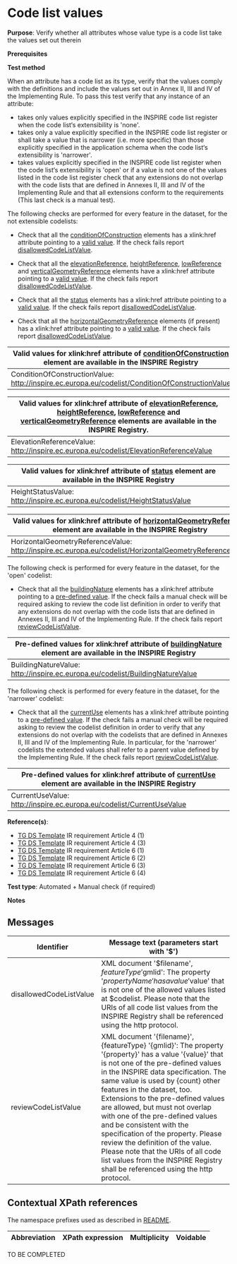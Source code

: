 # Code list values

**Purpose**: Verify whether all attributes whose value type is a code list take the values set out therein

**Prerequisites**

**Test method**

When an attribute has a code list as its type, verify that the values comply with the definitions and include the values set out in Annex II, III and IV of the Implementing Rule. To pass this test verify that any instance of an attribute:

* takes only values explicitly specified in the INSPIRE code list register when the code list‘s extensibility is 'none'.
* takes only a value explicitly specified in the INSPIRE code list register or shall take a value that is narrower (i.e. more specific) than those explicitly specified in the application schema when the code list‘s extensibility is 'narrower'.
* takes values explicitly specified in the INSPIRE code list register when the code list‘s extensibility is 'open' or if a value is not one of the values listed in the code list register check that any extensions do not overlap with the code lists that are defined in Annexes II, III and IV of the Implementing Rule and that all extensions conform to the requirements (This last check is a manual test).

The following checks are performed for every feature in the dataset, for the not extensible codelists:

* Check that all the [conditionOfConstruction](#conditionOfConstruction) elements has a xlink:href attribute pointing to a [valid value](#validValue1). If the check fails report [disallowedCodeListValue](#disallowedCodeListValue).

* Check that all the [elevationReference](#elevationReference), [heightReference](#heightReference), [lowReference](#lowReference) and [verticalGeometryReference](#verticalGeometryReference) elements have a xlink:href attribute pointing to a [valid value](#validValue2). If the check fails report [disallowedCodeListValue](#disallowedCodeListValue).

* Check that all the [status](#status) elements has a xlink:href attribute pointing to a [valid value](#validValue3). If the check fails report [disallowedCodeListValue](#disallowedCodeListValue).

* Check that all the [horizontalGeometryReference](#horizontalGeometryReference) elements (if present) has a xlink:href attribute pointing to a [valid value](#validValue4). If the check fails report [disallowedCodeListValue](#disallowedCodeListValue).


| <a name="validValue1"></a> Valid values for xlink:href attribute of [conditionOfConstruction](#conditionOfConstruction) element are available in the INSPIRE Registry| 
| ---- | 
| ConditionOfConstructionValue: http://inspire.ec.europa.eu/codelist/ConditionOfConstructionValue | 

| <a name="validValue2"></a> Valid values for xlink:href attribute of [elevationReference](#elevationReference), [heightReference](#heightReference), [lowReference](#lowReference) and [verticalGeometryReference](#verticalGeometryReference) elements are available in the INSPIRE Registry.| 
| ---- | 
| ElevationReferenceValue: http://inspire.ec.europa.eu/codelist/ElevationReferenceValue |

| <a name="validValue3"></a> Valid values for xlink:href attribute of [status](#status) element are available in the INSPIRE Registry| 
| ---- | 
| HeightStatusValue: http://inspire.ec.europa.eu/codelist/HeightStatusValue | 

| <a name="validValue4"></a> Valid values for xlink:href attribute of [horizontalGeometryReference](#horizontalGeometryReference) element are available in the INSPIRE Registry| 
| ---- | 
| HorizontalGeometryReferenceValue: http://inspire.ec.europa.eu/codelist/HorizontalGeometryReferenceValue | 


The following check is performed for every feature in the dataset, for the 'open' codelist:

* Check that all the [buildingNature](#buildingNature) elements has a xlink:href attribute pointing to a [pre-defined value](#preDefinedValue). If the check fails a manual check will be required asking to review the code list definition in order to verify that any extensions do not overlap with the code lists that are defined in Annexes II, III and IV of the Implementing Rule. If the check fails report [reviewCodeListValue](#reviewCodeListValue).

| <a name="preDefinedValue"></a> Pre-defined values for xlink:href attribute of [buildingNature](#buildingNature) element are available in the INSPIRE Registry| 
| ---- | 
| BuildingNatureValue: http://inspire.ec.europa.eu/codelist/BuildingNatureValue | 


The following check is performed for every feature in the dataset, for the 'narrower' codelist:

* Check that all the [currentUse](#currentUse) elements has a xlink:href attribute pointing to a [pre-defined value](#preDefinedValue1). If the check fails a manual check will be required asking to review the codelist definition in order to verify that any extensions do not overlap with the codelists that are defined in Annexes II, III and IV of the Implementing Rule. In particular, for the 'narrower' codelists the extended values shall refer to a parent value defined by the Implementing Rule. If the check fails report [reviewCodeListValue](#reviewCodeListValue).

| <a name="preDefinedValue1"></a> Pre-defined values for xlink:href attribute of [currentUse](#currentUse) element are available in the INSPIRE Registry| 
| ---- | 
| CurrentUseValue: http://inspire.ec.europa.eu/codelist/CurrentUseValue | 


**Reference(s)**: 

* [TG DS Template](./README.md#ref_TG_DS_tmpl) IR requirement Article 4 (1)
* [TG DS Template](./README.md#ref_TG_DS_tmpl) IR requirement Article 4 (3)
* [TG DS Template](./README.md#ref_TG_DS_tmpl) IR requirement Article 6 (1)
* [TG DS Template](./README.md#ref_TG_DS_tmpl) IR requirement Article 6 (2)
* [TG DS Template](./README.md#ref_TG_DS_tmpl) IR requirement Article 6 (3)
* [TG DS Template](./README.md#ref_TG_DS_tmpl) IR requirement Article 6 (4)

**Test type**: Automated + Manual check (if required)

**Notes**

## Messages

Identifier  |  Message text (parameters start with '$')
---------------------------------------------------------- | -------------------------------------------------------------------------
disallowedCodeListValue <a name="disallowedCodeListValue"/> | XML document '$filename', $featureType '$gmlid': The property '$propertyName' has a value '$value' that is not one of the allowed values listed at $codelist. Please note that the URIs of all code list values from the INSPIRE Registry shall be referenced using the http protocol. 
reviewCodeListValue <a name="reviewCodeListValue"/> | XML document '{filename}', {featureType} '{gmlid}': The property '{property}' has a value '{value}' that is not one of the pre-defined values in the INSPIRE data specification. The same value is used by {count} other features in the dataset, too. Extensions to the pre-defined values are allowed, but must not overlap with one of the pre-defined values and be consistent with the specification of the property. Please review the definition of the value. Please note that the URIs of all code list values from the INSPIRE Registry shall be referenced using the http protocol. 

## Contextual XPath references

The namespace prefixes used as described in [README](./README.md#namespaces).

Abbreviation                                               |  XPath expression				|Multiplicity       |Voidable
---------------------------------------------------------- | -------------------------------|-------------------|---------
TO BE COMPLETED